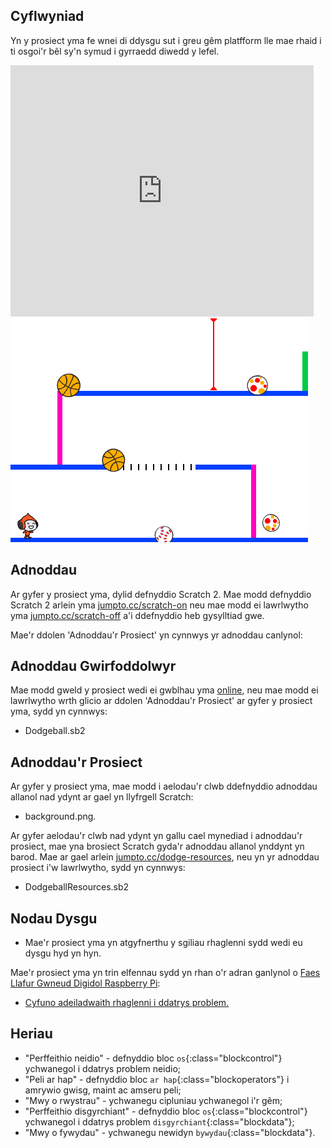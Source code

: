 ## Cyflwyniad

Yn y prosiect yma fe wnei di ddysgu sut i greu gêm platfform lle mae rhaid i ti osgoi'r bêl sy'n symud i gyrraedd diwedd y lefel.

<div class="scratch-preview">
  <iframe allowtransparency="true" width="485" height="402" src="https://scratch.mit.edu/projects/embed/39740618/?autostart=false" frameborder="0"></iframe>
  <img src="images/dodge-final.png">
</div>

## Adnoddau
Ar gyfer y prosiect yma, dylid defnyddio Scratch 2.  Mae modd defnyddio Scratch 2 arlein yma [jumpto.cc/scratch-on](http://jumpto.cc/scratch-on) neu mae modd ei lawrlwytho yma [jumpto.cc/scratch-off](http://jumpto.cc/scratch-off) a'i ddefnyddio heb gysylltiad gwe.

Mae'r ddolen 'Adnoddau'r Prosiect' yn cynnwys yr adnoddau canlynol:

## Adnoddau Gwirfoddolwyr

Mae modd gweld y prosiect wedi ei gwblhau yma <a href="http://scratch.mit.edu/projects/39740618/#editor">online</a>, neu mae modd ei lawrlwytho wrth glicio ar ddolen 'Adnoddau'r Prosiect' ar gyfer y prosiect yma, sydd yn cynnwys:

+ Dodgeball.sb2

## Adnoddau'r Prosiect

Ar gyfer y prosiect yma, mae modd i aelodau'r clwb ddefnyddio adnoddau allanol nad ydynt ar gael yn llyfrgell Scratch:

+ background.png.

Ar gyfer aelodau'r clwb nad ydynt yn gallu cael mynediad i adnoddau'r prosiect, mae yna brosiect Scratch gyda'r adnoddau allanol ynddynt yn barod. Mae ar gael arlein [jumpto.cc/dodge-resources](http://jumpto.cc/dodge-resources), neu yn yr adnoddau prosiect i'w lawrlwytho, sydd yn cynnwys:

+ DodgeballResources.sb2 

## Nodau Dysgu
+ Mae'r prosiect yma yn atgyfnerthu y sgiliau rhaglenni sydd wedi eu dysgu hyd yn hyn.

Mae'r prosiect yma yn trin elfennau sydd yn rhan o'r adran ganlynol o [Faes Llafur Gwneud Digidol Raspberry Pi](http://rpf.io/curriculum):

+ [Cyfuno adeiladwaith rhaglenni i ddatrys problem.](https://www.raspberrypi.org/curriculum/programming/builder)

## Heriau
+ "Perffeithio neidio" - defnyddio bloc `os`{:class="blockcontrol"} ychwanegol i ddatrys problem neidio; 
+ "Peli ar hap" - defnyddio bloc `ar hap`{:class="blockoperators"} i amrywio gwisg, maint ac amseru peli; 
+ "Mwy o rwystrau" - ychwanegu cipluniau ychwanegol i'r gêm;
+ "Perffeithio disgyrchiant" - defnyddio bloc `os`{:class="blockcontrol"} ychwanegol i ddatrys problem `disgyrchiant`{:class="blockdata"};
+ "Mwy o fywydau" - ychwanegu newidyn `bywydau`{:class="blockdata"}.


